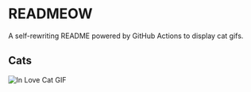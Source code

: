 # READMEOW

A self-rewriting README powered by GitHub Actions to display cat gifs.

## Cats

![In Love Cat GIF](https://media3.giphy.com/media/MDJ9IbxxvDUQM/200.gif?cid=9acd02daovf6gjdqr2fjizpygmq9rfbrga02128l229bmrdd&ep=v1_gifs_search&rid=200.gif&ct=g)
